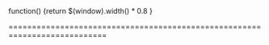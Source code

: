 <!--merge--><!--/merge-->
<!--default-->function() {return $(window).width() * 0.8 }<!--/default-->
===========================================================================
